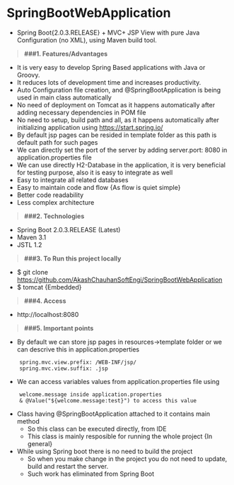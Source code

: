 # SpringBootWebApplication

* Spring Boot{2.0.3.RELEASE} + MVC+ JSP View with pure Java Configuration (no XML), using Maven build tool.

> **###1. Features/Advantages**
* It is very easy to develop Spring Based applications with Java or Groovy.
* It reduces lots of development time and increases productivity.
* Auto Configuration file creation, and @SpringBootApplication is being used in main class automatically
* No need of deployment on Tomcat as it happens automatically after adding necessary dependencies in POM file
* No need to setup, build path and all, as it happens automatically after initializing application using https://start.spring.io/
* By default jsp pages can be resided in template folder as this path is default path for such pages
* We can directly set the port of the server by adding server.port: 8080 in application.properties file
* We can use directly H2-Database in the application, it is very beneficial for testing purpose, also it is easy to integrate as well
* Easy to integrate all related databases
* Easy to maintain code and flow {As flow is quiet simple}
* Better code readability
* Less complex architecture

> **###2. Technologies**
* Spring Boot 2.0.3.RELEASE (Latest)
* Maven 3.1
* JSTL 1.2

> **###3. To Run this project locally**
* $ git clone https://github.com/AkashChauhanSoftEngi/SpringBootWebApplication
* $ tomcat {Embedded}

> **###4.  Access** 
* http://localhost:8080

> **###5. Important points**
* By default we can store jsp pages in resources->template folder or
  we can descrive this in application.properties
```text
	spring.mvc.view.prefix: /WEB-INF/jsp/
	spring.mvc.view.suffix: .jsp
```
* We can access variables values from application.properties file using
```text
	welcome.message inside application.properties
	& @Value("${welcome.message:test}") to access this value
```
* Class having @SpringBootApplication attached to it contains main method
  - So this class can be executed directly, from IDE
  - This class is mainly resposible for running the whole project {In general}
* While using Spring boot there is no need to build the project
  - So when you make change in the project you do not need to update, build and restart the server.
  - Such work has eliminated from Spring Boot
 
